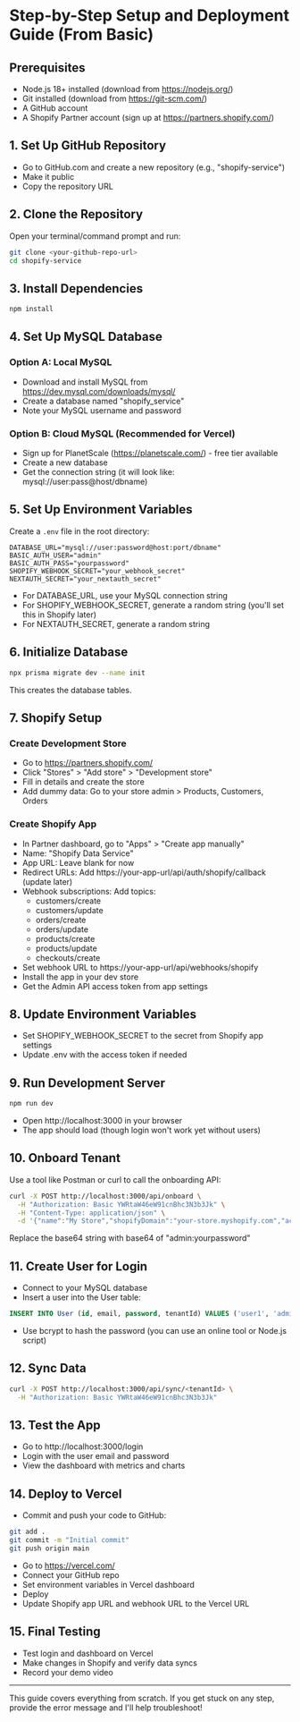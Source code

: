 # Step-by-Step Setup and Deployment Guide (From Basic)

## Prerequisites
- Node.js 18+ installed (download from https://nodejs.org/)
- Git installed (download from https://git-scm.com/)
- A GitHub account
- A Shopify Partner account (sign up at https://partners.shopify.com/)

## 1. Set Up GitHub Repository
- Go to GitHub.com and create a new repository (e.g., "shopify-service")
- Make it public
- Copy the repository URL

## 2. Clone the Repository
Open your terminal/command prompt and run:
```bash
git clone <your-github-repo-url>
cd shopify-service
```

## 3. Install Dependencies
```bash
npm install
```

## 4. Set Up MySQL Database
### Option A: Local MySQL
- Download and install MySQL from https://dev.mysql.com/downloads/mysql/
- Create a database named "shopify_service"
- Note your MySQL username and password

### Option B: Cloud MySQL (Recommended for Vercel)
- Sign up for PlanetScale (https://planetscale.com/) - free tier available
- Create a new database
- Get the connection string (it will look like: mysql://user:pass@host/dbname)

## 5. Set Up Environment Variables
Create a `.env` file in the root directory:
```
DATABASE_URL="mysql://user:password@host:port/dbname"
BASIC_AUTH_USER="admin"
BASIC_AUTH_PASS="yourpassword"
SHOPIFY_WEBHOOK_SECRET="your_webhook_secret"
NEXTAUTH_SECRET="your_nextauth_secret"
```
- For DATABASE_URL, use your MySQL connection string
- For SHOPIFY_WEBHOOK_SECRET, generate a random string (you'll set this in Shopify later)
- For NEXTAUTH_SECRET, generate a random string

## 6. Initialize Database
```bash
npx prisma migrate dev --name init
```
This creates the database tables.

## 7. Shopify Setup
### Create Development Store
- Go to https://partners.shopify.com/
- Click "Stores" > "Add store" > "Development store"
- Fill in details and create the store
- Add dummy data: Go to your store admin > Products, Customers, Orders

### Create Shopify App
- In Partner dashboard, go to "Apps" > "Create app manually"
- Name: "Shopify Data Service"
- App URL: Leave blank for now
- Redirect URLs: Add https://your-app-url/api/auth/shopify/callback (update later)
- Webhook subscriptions: Add topics:
  - customers/create
  - customers/update
  - orders/create
  - orders/update
  - products/create
  - products/update
  - checkouts/create
- Set webhook URL to https://your-app-url/api/webhooks/shopify
- Install the app in your dev store
- Get the Admin API access token from app settings

## 8. Update Environment Variables
- Set SHOPIFY_WEBHOOK_SECRET to the secret from Shopify app settings
- Update .env with the access token if needed

## 9. Run Development Server
```bash
npm run dev
```
- Open http://localhost:3000 in your browser
- The app should load (though login won't work yet without users)

## 10. Onboard Tenant
Use a tool like Postman or curl to call the onboarding API:
```bash
curl -X POST http://localhost:3000/api/onboard \
  -H "Authorization: Basic YWRtaW46eW91cnBhc3N3b3Jk" \
  -H "Content-Type: application/json" \
  -d '{"name":"My Store","shopifyDomain":"your-store.myshopify.com","accessToken":"shpat_..."}'
```
Replace the base64 string with base64 of "admin:yourpassword"

## 11. Create User for Login
- Connect to your MySQL database
- Insert a user into the User table:
```sql
INSERT INTO User (id, email, password, tenantId) VALUES ('user1', 'admin@store.com', '$2b$10$...', 'tenant-id-from-step-10');
```
- Use bcrypt to hash the password (you can use an online tool or Node.js script)

## 12. Sync Data
```bash
curl -X POST http://localhost:3000/api/sync/<tenantId> \
  -H "Authorization: Basic YWRtaW46eW91cnBhc3N3b3Jk"
```

## 13. Test the App
- Go to http://localhost:3000/login
- Login with the user email and password
- View the dashboard with metrics and charts

## 14. Deploy to Vercel
- Commit and push your code to GitHub:
```bash
git add .
git commit -m "Initial commit"
git push origin main
```
- Go to https://vercel.com/
- Connect your GitHub repo
- Set environment variables in Vercel dashboard
- Deploy
- Update Shopify app URL and webhook URL to the Vercel URL

## 15. Final Testing
- Test login and dashboard on Vercel
- Make changes in Shopify and verify data syncs
- Record your demo video

---

This guide covers everything from scratch. If you get stuck on any step, provide the error message and I'll help troubleshoot!
